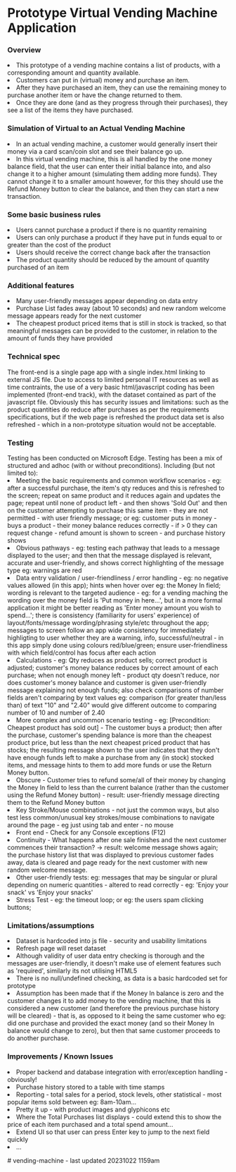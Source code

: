 <h1>Prototype Virtual Vending Machine Application</h1>

<h3>Overview</h3>
<li>This prototype of a vending machine contains a list of products, with a corresponding amount and quantity available.</li>
<li>Customers can put in (virtual) money and purchase an item.</li>  
<li>After they have purchased an item, they can use the remaining money to purchase another item or have the change returned to them.</li>
<li>Once they are done (and as they progress through their purchases), they see a list of the items they have purchased.</li>

<h3>Simulation of Virtual to an Actual Vending Machine</h3>
<li>In an actual vending machine, a customer would generally insert their money via a card scan/coin slot and see their balance go up.</li> 
<li>In this virtual vending machine, this is all handled by the one money balance field, that the user can enter their initial balance into, and also change it to a higher amount (simulating them adding more funds).  They cannot change it to a smaller amount however, for this they should use the Refund Money button to clear the balance, and then they can start a new transaction.</li>

<h3>Some basic business rules</h3>
<li>Users cannot purchase a product if there is no quantity remaining</li>
<li>Users can only purchase a product if they have put in funds equal to or greater than the cost of the product</li>
<li>Users should receive the correct change back after the transaction</li>
<li>The product quantity should be reduced by the amount of quantity purchased of an item</li>

<h3>Additional features</h3>
<li>Many user-friendly messages appear depending on data entry</li>
<li>Purchase List fades away (about 10 seconds) and new random welcome message appears ready for the next customer</li>
<li>The cheapest product priced items that is still in stock is tracked, so that meaningful messages can be provided to the customer, in relation to the amount of funds they have provided</li>

<h3>Technical spec</h3> 
The front-end is a single page app with a single index.html linking to external JS file. Due to access to limited personal IT resources as well as time contraints, the use of a very basic html/javascript coding has been implemented (front-end track), with the dataset contained as part of the javascript file. Obviously this has security issues and limitations: such as the product quantities do reduce after purchases as per the requirements specifications, but if the web page is refreshed the product data set is also refreshed - which in a non-prototype situation would not be acceptable.  
    
<h3>Testing</h3>
Testing has been conducted on Microsoft Edge. Testing has been a mix of structured and adhoc (with or without preconditions). Including (but not limited to):
<li>Meeting the basic requirements and common workflow scenarios - eg: after a successful purchase, the item's qty reduces and this is refreshed to the screen; repeat on same product and it reduces again and updates the page; repeat until none of product left - and then shows 'Sold Out' and then on the customer attempting to purchase this same item - they are not permitted - with user friendly message; or eg: customer puts in money - buys a product - their money balance reduces correctly - if > 0 they can request change - refund amount is shown to screen - and purchase history shows</li> 
<li>Obvious pathways - eg: testing each pathway that leads to a message displayed to the user; and then that the message displayed is relevant, accurate and user-friendly, and shows correct highlighting of the message type eg: warnings are red</li>
<li>Data entry validation / user-friendliness / error handling - eg: no negative values allowed (in this app); hints when hover over eg: the Money In field; wording is relevant to the targeted audience - eg: for a vending maching the wording over the money field is 'Put money in here...', but in a more formal application it might be better reading as 'Enter money amount you wish to spend...'; there is consistency (familiarity for users' experience) of layout/fonts/message wording/phrasing style/etc throughout the app; messages to screen follow an app wide consistency for immediately highligting to user whether they are a warning, info, successful/neutral - in this app simply done using colours red/blue/green; ensure user-friendliness with which field/control has focus after each action </li>
<li>Calculations - eg: Qty reduces as product sells; correct product is adjusted; customer's money balance reduces by correct amount of each purchase; when not enough money left - product qty doesn't reduce, nor does customer's money balance and customer is given user-friendly message explaining not enough funds; also check comparisons of number fields aren't comparing by text values eg: comparison (for greater than/less than) of text "10" and "2.40" would give different outcome to comparing number of 10 and number of 2.40 </li> 
<li>More complex and uncommon scenario testing - eg: [Precondition: Cheapest product has sold out] - The customer buys a product; then after the purchase, customer's spending balance is more than the cheapest product price, but less than the next cheapest priced product that has stocks; the resulting message shown to the user indicates that they don't have enough funds left to make a purchase from any (in stock) stocked items, and message hints to them to add more funds or use the Return Money button.</li>
<li>Obscure - Customer tries to refund some/all of their money by changing the Money In field to less than the current balance (rather than the customer using the  Refund Money button) - result: user-friendly message directing them to the Refund Money button</li>
<li> Key Stroke/Mouse combinations - not just the common ways, but also test less common/unusual key strokes/mouse combinations to navigate around the page - eg just using tab and enter - no mouse</li>
<li>Front end - Check for any Console exceptions (F12)</li>
<li>Continuity - What happens after one sale finishes and the next customer commences their transaction? -> result: welcome message shows again; the purchase history list that was displayed to previous customer fades away, data is cleared and page ready for the next customer with new random welcome message.</li>
<li>Other user-friendly tests: eg: messages that may be singular or plural depending on numeric quantities - altered to read correctly - eg:  'Enjoy your snack' vs 'Enjoy your snacks'</li>
<li>Stress Test - eg: the timeout loop; or eg: the users spam clicking buttons; </li>
</ul>

<h3>Limitations/assumptions</h3>
<li>Dataset is hardcoded into js file - security and usability limitations</li>
<li>Refresh page will reset dataset</li>
<li>Although validity of user data entry checking is thorough and the messages are user-friendly, it doesn't make use of element features such as 'required', similarly its not utilising HTML5</li> 
<li>There is no null/undefined checking, as data is a basic hardcoded set for prototype</li>
<li>Assumption has been made that if the Money In balance is zero and the customer changes it to add money to the vending machine, that this is considered a new customer (and therefore the previous purchase history will be cleared) - that is, as opposed to it being the same customer who eg: did one purchase and provided the exact money (and so their Money In balance would change to zero), but then that same customer proceeds to do another purchase. </li>

 <h3>Improvements / Known Issues</h3>
 <li>Proper backend and database integration with error/exception handling - obviously!</li>
 <li>Purchase history stored to a table with time stamps</li>
 <li>Reporting - total sales for a period, stock levels, other statistical - most popular items sold between eg: 8am-10am...</li> 
 <li>Pretty it up - with product images and glyphicons etc</li>
 <li>Where the Total Purchases list displays - could extend this to show the price of each item purchased and a total spend amount...</li>
 <li>Extend UI so that user can press Enter key to jump to the next field quickly</li>
 <li> ...</li>



#   v e n d i n g - m a c h i n e   -   l a s t   u p d a t e d   2 0 2 3 1 0 2 2   1 1 5 9 a m    
 